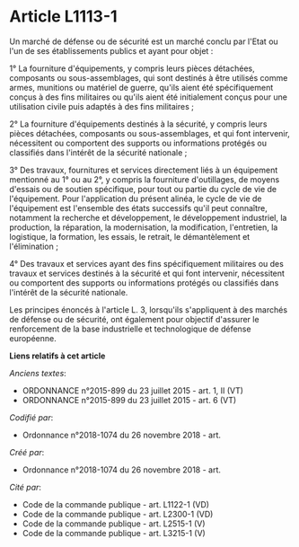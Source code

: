 # Article L1113-1

Un marché de défense ou de sécurité est un marché conclu par l'Etat ou l'un de ses établissements publics et ayant pour
objet :

1° La fourniture d'équipements, y compris leurs pièces détachées, composants ou sous-assemblages, qui sont destinés à être
utilisés comme armes, munitions ou matériel de guerre, qu'ils aient été spécifiquement conçus à des fins militaires ou qu'ils
aient été initialement conçus pour une utilisation civile puis adaptés à des fins militaires ;

2° La fourniture d'équipements destinés à la sécurité, y compris leurs pièces détachées, composants ou sous-assemblages, et
qui font intervenir, nécessitent ou comportent des supports ou informations protégés ou classifiés dans l'intérêt de la
sécurité nationale ;

3° Des travaux, fournitures et services directement liés à un équipement mentionné au 1° ou au 2°, y compris la fourniture
d'outillages, de moyens d'essais ou de soutien spécifique, pour tout ou partie du cycle de vie de l'équipement. Pour
l'application du présent alinéa, le cycle de vie de l'équipement est l'ensemble des états successifs qu'il peut connaître,
notamment la recherche et développement, le développement industriel, la production, la réparation, la modernisation, la
modification, l'entretien, la logistique, la formation, les essais, le retrait, le démantèlement et l'élimination ;

4° Des travaux et services ayant des fins spécifiquement militaires ou des travaux et services destinés à la sécurité et qui
font intervenir, nécessitent ou comportent des supports ou informations protégés ou classifiés dans l'intérêt de la sécurité
nationale.

Les principes énoncés à l'article L. 3, lorsqu'ils s'appliquent à des marchés de défense ou de sécurité, ont également pour
objectif d'assurer le renforcement de la base industrielle et technologique de défense européenne.

**Liens relatifs à cet article**

_Anciens textes_:

  - ORDONNANCE n°2015-899 du 23 juillet 2015 - art. 1, II (VT)
  - ORDONNANCE n°2015-899 du 23 juillet 2015 - art. 6 (VT)

_Codifié par_:

  - Ordonnance n°2018-1074 du 26 novembre 2018 - art.

_Créé par_:

  - Ordonnance n°2018-1074 du 26 novembre 2018 - art.

_Cité par_:

  - Code de la commande publique - art. L1122-1 (VD)
  - Code de la commande publique - art. L2300-1 (VD)
  - Code de la commande publique - art. L2515-1 (V)
  - Code de la commande publique - art. L3215-1 (V)
